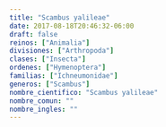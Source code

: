 ```yaml
---
title: "Scambus yalileae"
date: 2017-08-18T20:46:32-06:00
draft: false
reinos: ["Animalia"]
divisiones: ["Arthropoda"]
clases: ["Insecta"]
ordenes: ["Hymenoptera"]
familias: ["Ichneumonidae"]
generos: ["Scambus"]
nombre_cientifico: "Scambus yalileae"
nombre_comun: ""
nombre_ingles: ""
---
```

